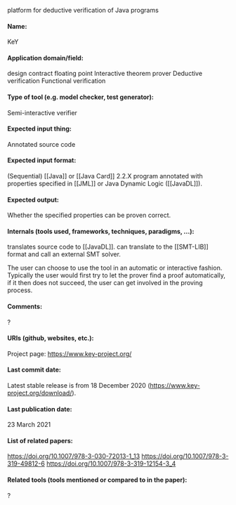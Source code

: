 platform for deductive verification of Java programs

#### Name:
KeY

#### Application domain/field:
design contract
floating point
Interactive theorem prover
Deductive verification
Functional verification

#### Type of tool (e.g. model checker, test generator): 
Semi-interactive verifier

#### Expected input thing:
Annotated source code

#### Expected input format:
(Sequential) [[Java]] or [[Java Card]] 2.2.X program annotated with properties specified in [[JML]] or Java Dynamic Logic ([[JavaDL]]).

#### Expected output:
Whether the specified properties can be proven  correct.

#### Internals (tools used, frameworks, techniques, paradigms, ...):
translates source code to [[JavaDL]].
can translate to the [[SMT-LIB]] format and call an external SMT solver.

The user can choose to use the tool in an automatic or interactive fashion. Typically the user would first try to let the prover find a proof automatically, if it then does not succeed, the user can get involved in the proving process.

#### Comments:
?

#### URIs (github, websites, etc.):
Project page: https://www.key-project.org/

#### Last commit date:
Latest stable release is from 18 December 2020 (https://www.key-project.org/download/).

#### Last publication date:
23 March 2021

#### List of related papers:
https://doi.org/10.1007/978-3-030-72013-1_13
https://doi.org/10.1007/978-3-319-49812-6
https://doi.org/10.1007/978-3-319-12154-3_4

#### Related tools (tools mentioned or compared to in the paper):
?
